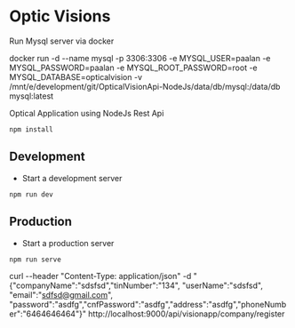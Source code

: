 # Optic Visions

Run Mysql server via docker

 docker run -d --name mysql -p 3306:3306 -e MYSQL_USER=paalan -e MYSQL_PASSWORD=paalan -e MYSQL_ROOT_PASSWORD=root -e MYSQL_DATABASE=opticalvision -v /mnt/e/development/git/OpticalVisionApi-NodeJs/data/db/mysql:/data/db mysql:latest

Optical Application using NodeJs Rest Api

```
npm install
```

## Development
- Start a development server
```
npm run dev
```

## Production
- Start a production server
```
npm run serve
```

curl --header "Content-Type: application/json" -d "{\"companyName\":\"sdsfsd\",\"tinNumber\":\"134\", \"userName\":\"sdsfsd\", \"email\":\"sdfsd@gmail.com\", \"password\":\"asdfg\",\"cnfPassword\":\"asdfg\",\"address\":\"asdfg\",\"phoneNumber\":\"6464646464\"}" http://localhost:9000/api/visionapp/company/register
